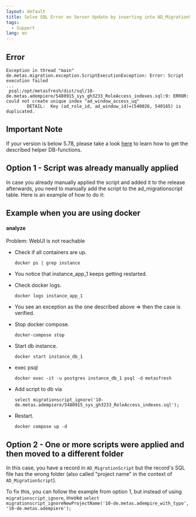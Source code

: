 ```yaml
---
layout: default
title: Solve SQL Error on Server Update by inserting into AD_MigrationScript
tags:
  - Support
lang: en
---
```


## Error
```
Exception in thread "main" de.metas.migration.exception.ScriptExecutionException: Error: Script execution failed
...
 psql:/opt/metasfresh/dist/sql/10-de.metas.adempiere/5480915_sys_gh3233_RoleAccess_indexes.sql:9: ERROR:  could not create unique index "ad_window_access_uq"
        DETAIL:  Key (ad_role_id, ad_window_id)=(540026, 540165) is duplicated.
```

## Important Note
If your version is below 5.78, please take a look [here](/support_collection/migrationscript_helper_functions) to learn how to get the described helper DB-functions.

## Option 1 - Script was already manually applied

In case you already manually applied the script and added it to the release afterwards, you need to manually add the script to the ad_migrationscript table.
Here is an example of how to do it:

## Example when you are using docker

#### analyze

Problem: WebUI is not reachable

- Check if all containers are up.

   `docker ps | grep instance`

- You notice that instance_app_1 keeps getting restarted.

- Check docker logs.

  `docker logs instance_app_1`

- You see an exception as the one described above => then the case is verified.

- Stop docker compose.

  `docker-compose stop`

- Start db instance.

  `docker start instance_db_1`

- exec psql

  `docker exec -it -u postgres instance_db_1 psql -d metasfresh`

- Add script to db via

  `select migrationscript_ignore('10-de.metas.adempiere/5480915_sys_gh3233_RoleAccess_indexes.sql');`

- Restart.

  `docker compose up -d`

## Option 2 - One or more scripts were applied and then moved to a different folder

In this case, you have a record in `AD_MigrationScript` but the record's SQL file has the wrong folder (also called "project name" in the context of `AD_MigrationScript`).

To fix this, you can follow the example from option 1, but instead of using `migrationscript_ignore`,
invoke
`select migrationscript_ignoreNewProjectName('10-de.metas.adempire_with_typo', '10-de.metas.adempiere');`
